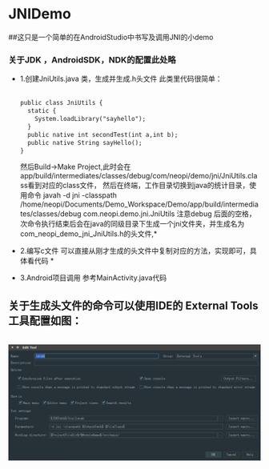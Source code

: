 JNIDemo
===========================================================

##这只是一个简单的在AndroidStudio中书写及调用JNI的小demo

### 关于JDK ，AndroidSDK，NDK的配置此处略

* 1.创建JniUtils.java 类，生成并生成.h头文件
  此类里代码很简单：
  <pre><code>
  public class JniUtils {
    static {
      System.loadLibrary("sayhello");
    }
    public native int secondTest(int a,int b);
    public native String sayHello();
  }</code></pre>
  
  然后Build->Make Project,此时会在app/build/intermediates/classes/debug/com/neopi/demo/jni/JniUtils.class看到对应的class文件，
  然后在终端，工作目录切换到java的统计目录，使用命令
  javah -d jni -classpath /home/neopi/Documents/Demo_Workspace/Demo/app/build/intermediates/classes/debug com.neopi.demo.jni.JniUtils
  注意debug 后面的空格，次命令执行结束后会在java的同级目录下生成一个jni文件夹，并生成名为com_neopi_demo_jni_JniUtils.h的头文件,*
  
  
 * 2.编写c文件
  可以直接从刚才生成的头文件中复制对应的方法，实现即可，具体看代码 *
  
 * 3.Android项目调用
  参考MainActivity.java代码
  
  
  ## 关于生成头文件的命令可以使用IDE的 External Tools工具配置如图：
  ![External Tools](https://github.com/NeoPi/JNIDemo/blob/master/app/external_tools.png)
  
